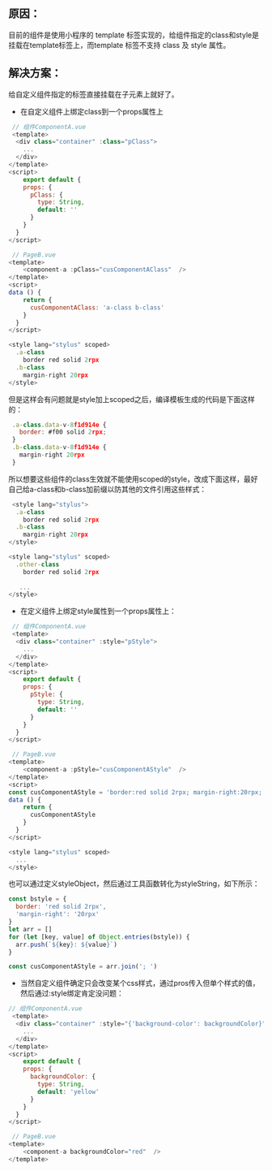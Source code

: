 ## 原因：
目前的组件是使用小程序的 template 标签实现的，给组件指定的class和style是挂载在template标签上，而template 标签不支持 class 及 style 属性。

## 解决方案：
给自定义组件指定的标签直接挂载在子元素上就好了。
- 在自定义组件上绑定class到一个props属性上
```js
 // 组件ComponentA.vue
 <template>
  <div class="container" :class="pClass">
    ...
  </div>
</template>
<script>
    export default {
    props: {
      pClass: {
        type: String,
        default: ''
      }
    }
  }
</script>
```
 
```js
 // PageB.vue
<template>
    <component-a :pClass="cusComponentAClass"  />
</template>
<script>
data () {
    return {
      cusComponentAClass: 'a-class b-class'
    }
  }
</script>

<style lang="stylus" scoped>
  .a-class
    border red solid 2rpx
  .b-class
    margin-right 20rpx
</style>
```
 但是这样会有问题就是style加上scoped之后，编译模板生成的代码是下面这样的：
 
```js
 .a-class.data-v-8f1d914e {
   border: #f00 solid 2rpx;
 }
 .b-class.data-v-8f1d914e {
   margin-right 20rpx
 }
```
 所以想要这些组件的class生效就不能使用scoped的style，改成下面这样，最好自己给a-class和b-class加前缀以防其他的文件引用这些样式：
 
```js
 <style lang="stylus">
  .a-class
    border red solid 2rpx
  .b-class
    margin-right 20rpx
</style>

<style lang="stylus" scoped>
  .other-class
    border red solid 2rpx
    
   ...
</style>
```
- 在定义组件上绑定style属性到一个props属性上：
 
```js
 // 组件ComponentA.vue
 <template>
  <div class="container" :style="pStyle">
    ...
  </div>
</template>
<script>
    export default {
    props: {
      pStyle: {
        type: String,
        default: ''
      }
    }
  }
</script>
```
 
```js
 // PageB.vue
<template>
    <component-a :pStyle="cusComponentAStyle"  />
</template>
<script>
const cusComponentAStyle = 'border:red solid 2rpx; margin-right:20rpx;'
data () {
    return {
      cusComponentAStyle
    }
  }
</script>

<style lang="stylus" scoped>
  ...
</style>
```
 
也可以通过定义styleObject，然后通过工具函数转化为styleString，如下所示：
 
```js
const bstyle = {
  border: 'red solid 2rpx',
  'margin-right': '20rpx'
}
let arr = []
for (let [key, value] of Object.entries(bstyle)) {
  arr.push(`${key}: ${value}`)
}

const cusComponentAStyle = arr.join('; ')
```
 
- 当然自定义组件确定只会改变某个css样式，通过pros传入但单个样式的值，然后通过:style绑定肯定没问题：

```js
// 组件ComponentA.vue
 <template>
  <div class="container" :style="{'background-color': backgroundColor}">
    ...
  </div>
</template>
<script>
    export default {
    props: {
      backgroundColor: {
        type: String,
        default: 'yellow'
      }
    }
  }
</script>
```

```js
 // PageB.vue
<template>
    <component-a backgroundColor="red"  />
</template>

```